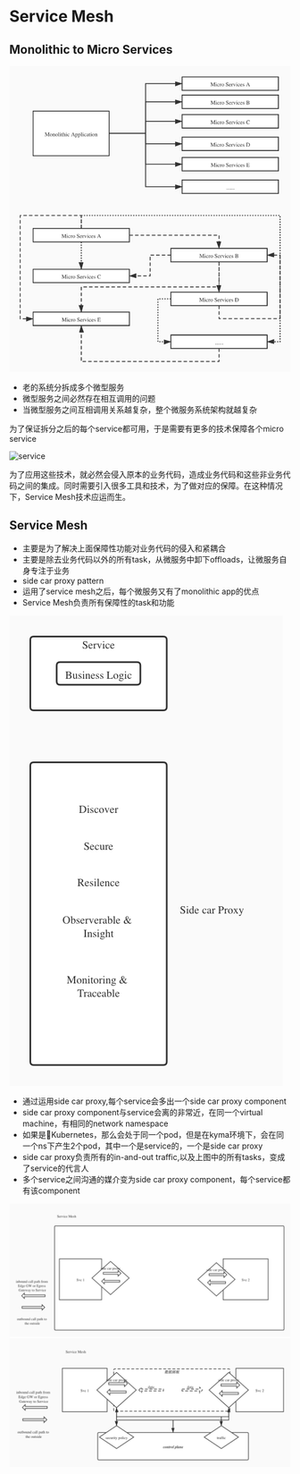 # Service Mesh

## Monolithic to Micro Services

![Monolithic to Micro services](monolithic-to-micro-2.jpg)

- 老的系统分拆成多个微型服务
- 微型服务之间必然存在相互调用的问题
- 当微型服务之间互相调用关系越复杂，整个微服务系统架构就越复杂

为了保证拆分之后的每个service都可用，于是需要有更多的技术保障各个micro service

![service](service.png)

为了应用这些技术，就必然会侵入原本的业务代码，造成业务代码和这些非业务代码之间的集成。同时需要引入很多工具和技术，为了做对应的保障。在这种情况下，Service Mesh技术应运而生。

## Service Mesh

- 主要是为了解决上面保障性功能对业务代码的侵入和紧耦合
- 主要是除去业务代码以外的所有task，从微服务中卸下offloads，让微服务自身专注于业务
- side car proxy pattern
- 运用了service mesh之后，每个微服务又有了monolithic app的优点
- Service Mesh负责所有保障性的task和功能

![service mesh](service-mesh.jpg)

- 通过运用side car proxy,每个service会多出一个side car proxy component
- side car proxy component与service会离的非常近，在同一个virtual machine，有相同的network namespace
- 如果是Kubernetes，那么会处于同一个pod，但是在kyma环境下，会在同一个ns下产生2个pod，其中一个是service的，一个是side car proxy
- side car proxy负责所有的in-and-out traffic,以及上图中的所有tasks，变成了service的代言人
- 多个service之间沟通的媒介变为side car proxy component，每个service都有该component


![Side Car Proxy](side-car-proxy.jpg)
![Side Car Proxy](side-car-proxy-2.jpg)
